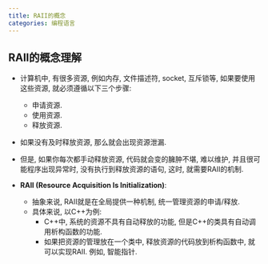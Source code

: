 ```yaml
---
title: RAII的概念
categories: 编程语言
---
```


## RAII的概念理解

* 计算机中, 有很多资源, 例如内存, 文件描述符, socket, 互斥锁等, 如果要使用这些资源, 就必须遵循以下三个步骤:
  * 申请资源.
  * 使用资源.
  * 释放资源.
* 如果没有及时释放资源, 那么就会出现资源泄漏.

* 但是, 如果你每次都手动释放资源, 代码就会变的臃肿不堪, 难以维护, 并且很可能程序出现异常时, 没有执行到释放资源的语句, 这时, 就需要RAII的机制.
* **RAII (Resource Acquisition Is Initialization)**:
  * 抽象来说, RAII就是在全局提供一种机制, 统一管理资源的申请/释放.
  * 具体来说, 以C++为例:
    * C++中, 系统的资源不具有自动释放的功能, 但是C++的类具有自动调用析构函数的功能.
    * 如果把资源的管理放在一个类中, 释放资源的代码放到析构函数中, 就可以实现RAII. 例如, 智能指针.
